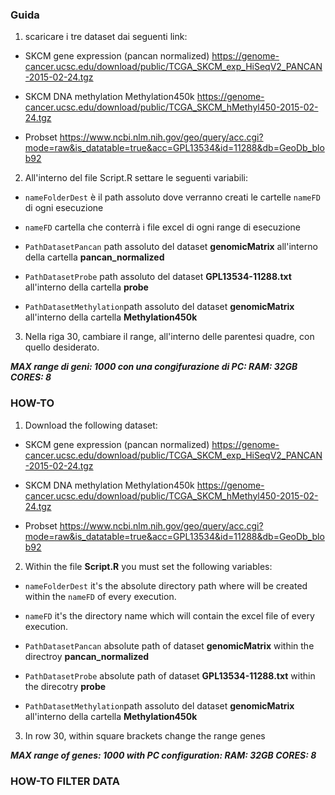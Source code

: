 ### Guida
1. scaricare i tre dataset dai seguenti link:

 * SKCM gene expression (pancan normalized) https://genome-cancer.ucsc.edu/download/public/TCGA_SKCM_exp_HiSeqV2_PANCAN-2015-02-24.tgz

 * SKCM DNA methylation Methylation450k https://genome-cancer.ucsc.edu/download/public/TCGA_SKCM_hMethyl450-2015-02-24.tgz 

 * Probset https://www.ncbi.nlm.nih.gov/geo/query/acc.cgi?mode=raw&is_datatable=true&acc=GPL13534&id=11288&db=GeoDb_blob92

2. All'interno del file Script.R settare le seguenti variabili: 

  * `nameFolderDest` è il path assoluto dove verranno creati le cartelle `nameFD` di ogni esecuzione
  
  * `nameFD` cartella che conterrà i file excel di ogni range di esecuzione
  
  * `PathDatasetPancan` path assoluto del dataset **genomicMatrix** all'interno della cartella **pancan_normalized**
  
  * `PathDatasetProbe` path assoluto del dataset **GPL13534-11288.txt** all'interno della cartella **probe**
  
  * `PathDatasetMethylation`path assoluto del dataset **genomicMatrix** all'interno della cartella **Methylation450k**
  
3. Nella riga 30, cambiare il range, all'interno delle parentesi quadre, con quello desiderato. 

**_MAX range di geni: 1000 con una congifurazione di PC: RAM: 32GB CORES: 8_**


### HOW-TO
1. Download the following dataset:

 * SKCM gene expression (pancan normalized) https://genome-cancer.ucsc.edu/download/public/TCGA_SKCM_exp_HiSeqV2_PANCAN-2015-02-24.tgz

 * SKCM DNA methylation Methylation450k https://genome-cancer.ucsc.edu/download/public/TCGA_SKCM_hMethyl450-2015-02-24.tgz 

 * Probset https://www.ncbi.nlm.nih.gov/geo/query/acc.cgi?mode=raw&is_datatable=true&acc=GPL13534&id=11288&db=GeoDb_blob92

2. Within the file **Script.R** you must set the following variables: 

  * `nameFolderDest` it's the absolute directory path where will be created within the `nameFD` of every execution.
  
  * `nameFD` it's the directory name which will contain the excel file of every execution.
  
  * `PathDatasetPancan` absolute path of dataset **genomicMatrix** within the directroy **pancan_normalized**
  
  * `PathDatasetProbe` absolute path of dataset **GPL13534-11288.txt** within the direcotry **probe**
  
  * `PathDatasetMethylation`path assoluto del dataset **genomicMatrix** all'interno della cartella **Methylation450k**
  
3. In row 30, within square brackets change the range genes

**_MAX range of genes: 1000 with PC configuration: RAM: 32GB CORES: 8_**

### HOW-TO FILTER DATA
